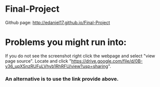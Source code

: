 # Final-Project
Github page: http://edaniel17.github.io/Final-Project  
# Problems you might run into:  
If you do not see the screenshot right click the webpage and select "view page source". Locate and click "https://drive.google.com/file/d/0B-y36_upXSnzRUFuLVhyb1RhRFU/view?usp=sharing".
### An alternative is to use the link provide above.
